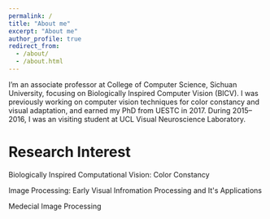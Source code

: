 ```yaml
---
permalink: /
title: "About me"
excerpt: "About me"
author_profile: true
redirect_from: 
  - /about/
  - /about.html
---
```


I’m an associate professor at College of Computer Science, Sichuan University, focusing on Biologically Inspired Computer Vision (BICV). I was previously working on computer vision techniques for color constancy and visual adaptation, and earned my PhD from UESTC in 2017. During 2015–2016, I was an visiting student at UCL Visual Neuroscience Laboratory.


Research Interest
======
Biologically Inspired Computational Vision: Color Constancy

Image Processing: Early Visual Infromation Processing and It's Applications

Medecial Image Processing 

